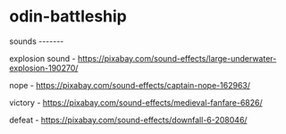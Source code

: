 # odin-battleship


sounds -------

explosion sound - https://pixabay.com/sound-effects/large-underwater-explosion-190270/


nope - https://pixabay.com/sound-effects/captain-nope-162963/


victory - https://pixabay.com/sound-effects/medieval-fanfare-6826/

defeat - https://pixabay.com/sound-effects/downfall-6-208046/